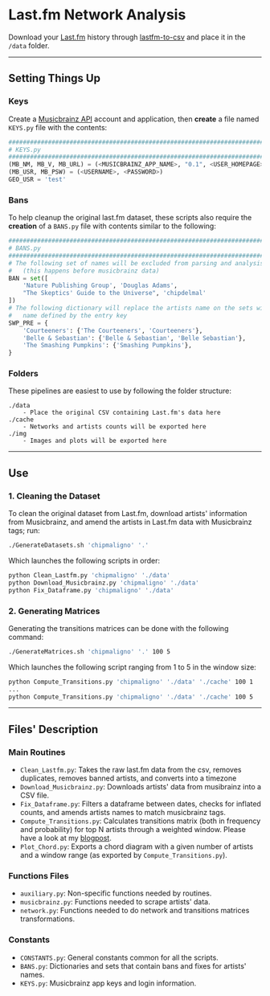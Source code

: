 # Last.fm Network Analysis


Download your [Last.fm](https://www.last.fm/home) history through [lastfm-to-csv](https://benjaminbenben.com/lastfm-to-csv/) and place it in the `/data` folder.

<hr>

## Setting Things Up

### Keys

Create a [Musicbrainz API](https://musicbrainz.org/doc/MusicBrainz_API) account and application, then **create** a file named `KEYS.py` file with the contents:

```python
###############################################################################
# KEYS.py
###############################################################################
(MB_NM, MB_V, MB_URL) = (<MUSICBRAINZ_APP_NAME>, "0.1", <USER_HOMEPAGE>)
(MB_USR, MB_PSW) = (<USERNAME>, <PASSWORD>)
GEO_USR = 'test'
```

### Bans

To help cleanup the original last.fm dataset, these scripts also require the **creation** of a `BANS.py` file with contents similar to the following:

```python
###############################################################################
# BANS.py
###############################################################################
# The following set of names will be excluded from parsing and analysis
#   (this happens before musicbrainz data)
BAN = set([
    'Nature Publishing Group', 'Douglas Adams',
    "The Skeptics' Guide to the Universe", 'chipdelmal'
])
# The following dictionary will replace the artists name on the sets with the
#   name defined by the entry key
SWP_PRE = {
    'Courteeners': {'The Courteeners', 'Courteeners'},
    'Belle & Sebastian': {'Belle & Sebastian', 'Belle Sebastian'},
    'The Smashing Pumpkins': {'Smashing Pumpkins'},
}
```

### Folders

These pipelines are easiest to use by following the folder structure: 

```
./data
    - Place the original CSV containing Last.fm's data here
./cache
    - Networks and artists counts will be exported here
./img
    - Images and plots will be exported here
```

<hr>

## Use

### 1. Cleaning the Dataset

To clean the original dataset from Last.fm, download artists' information from Musicbrainz, and amend the artists in Last.fm data with Musicbrainz tags; run:


```bash
./GenerateDatasets.sh 'chipmaligno' '.'
```

Which launches the following scripts in order:

```bash
python Clean_Lastfm.py 'chipmaligno' './data'
python Download_Musicbrainz.py 'chipmaligno' './data'
python Fix_Dataframe.py 'chipmaligno' './data'
```


### 2. Generating Matrices

Generating the transitions matrices can be done with the following command:

```bash
./GenerateMatrices.sh 'chipmaligno' '.' 100 5
```

Which launches the following script ranging from 1 to 5 in the window size:

```bash
python Compute_Transitions.py 'chipmaligno' './data' './cache' 100 1
...
python Compute_Transitions.py 'chipmaligno' './data' './cache' 100 5
```

<hr>

## Files' Description


### Main Routines

* `Clean_Lastfm.py`: Takes the raw last.fm data from the csv, removes duplicates, removes banned artists, and converts into a timezone
* `Download_Musicbrainz.py`: Downloads artists' data from musibrainz into a CSV file.
* `Fix_Dataframe.py`: Filters a dataframe between dates, checks for inflated counts, and amends artists names to match musicbrainz tags.
* `Compute_Transitions.py`: Calculates transitions matrix (both in frequency and probability) for top N artists through a weighted window. Please have a look at my [blogpost](https://chipdelmal.github.io/dataViz/2022-06-17-LastfmNetwork.html).
* `Plot_Chord.py`: Exports a chord diagram with a given number of artists and a window range (as exported by `Compute_Transitions.py`).

### Functions Files

* `auxiliary.py`: Non-specific functions needed by routines.
* `musicbrainz.py`: Functions needed to scrape artists' data.
* `network.py`: Functions needed to do network and transitions matrices transformations.

### Constants

* `CONSTANTS.py`: General constants common for all the scripts.
* `BANS.py`: Dictionaries and sets that contain bans and fixes for artists' names.
* `KEYS.py`: Musicbrainz app keys and login information.
